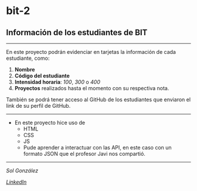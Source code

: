 # bit-2
## Información de los estudiantes de BIT
---

En este proyecto podrán evidenciar en tarjetas la información de cada estudiante, como: 
1. __Nombre__
2. __Código del estudiante__
3. __Intensidad horaria__: *100*, *300* o *400*
4. __Proyectos__ realizados hasta el momento con su respectiva nota.

También se podrá tener acceso al GitHub de los estudiantes que enviaron el link de su perfil de GitHub.

---

* En este proyecto hice uso de 
    - HTML
    - CSS
    - JS
    - Pude aprender a interactuar con las API, en este caso con un formato JSON que el profesor Javi nos compartió.

---

*Sol González*

*[LinkedIn](www.linkedin.com/in/sol-gonzalez-fullstackdeveloper)*